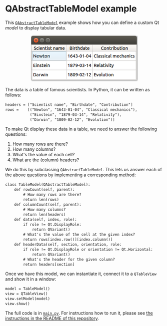 # QAbstractTableModel example

This [`QAbstractTableModel`](https://doc.qt.io/qt-5/qabstracttablemodel.html) example shows how you can define a custom Qt _model_ to display tabular data.

<p align="center"><img src="../screenshots/qabstracttablemodel-example.png" alt="QAbstractTableModel example"></p>

The data is a table of famous scientists. In Python, it can be written as follows:

```
headers = ["Scientist name", "Birthdate", "Contribution"]
rows =    [("Newton", "1643-01-04", "Classical mechanics"),
           ("Einstein", "1879-03-14", "Relativity"),
           ("Darwin", "1809-02-12", "Evolution")]
```

To make Qt display these data in a table, we need to answer the following questions:

 1. How many rows are there?
 2. How many columns?
 3. What's the value of each cell?
 4. What are the (column) headers?

We do this by subclassing `QAbstractTableModel`. This lets us answer each of the above questions by implementing a corresponding method:

```
class TableModel(QAbstractTableModel):
    def rowCount(self, parent):
        # How many rows are there?
        return len(rows)
    def columnCount(self, parent):
        # How many columns?
        return len(headers)
    def data(self, index, role):
        if role != Qt.DisplayRole:
            return QVariant()
        # What's the value of the cell at the given index?
        return rows[index.row()][index.column()]
    def headerData(self, section, orientation, role:
        if role != Qt.DisplayRole or orientation != Qt.Horizontal:
            return QVariant()
        # What's the header for the given column?
        return headers[section]
```

Once we have this model, we can instantiate it, connect it to a `QTableView` and show it in a window:

    model = TableModel()
    view = QTableView()
    view.setModel(model)
    view.show()

The full code is in [`main.py`](main.py). For instructions how to run it, please see [the instructions in the README of this repository](https://github.com/1mh/pyqt-examples#running-the-examples).
